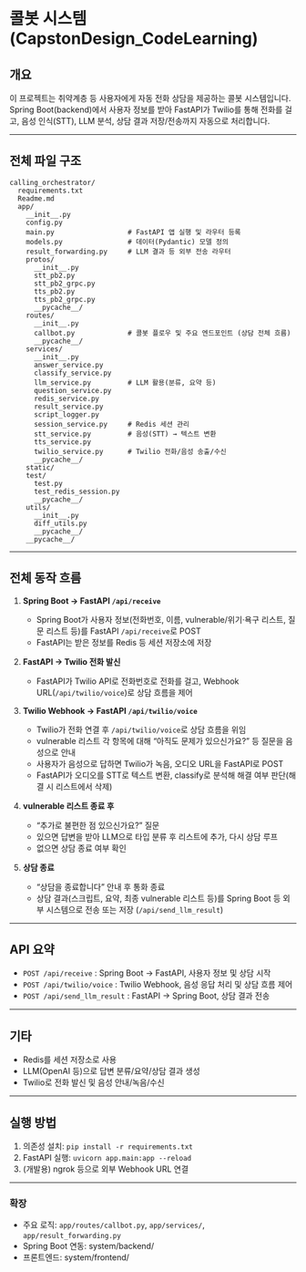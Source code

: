 # 콜봇 시스템 (CapstonDesign_CodeLearning)

## 개요

이 프로젝트는 취약계층 등 사용자에게 자동 전화 상담을 제공하는 콜봇 시스템입니다. Spring Boot(backend)에서 사용자 정보를 받아 FastAPI가 Twilio를 통해 전화를 걸고, 음성 인식(STT), LLM 분석, 상담 결과 저장/전송까지 자동으로 처리합니다.

---

## 전체 파일 구조

```
calling_orchestrator/
  requirements.txt
  Readme.md
  app/
    __init__.py
    config.py
    main.py                  # FastAPI 앱 실행 및 라우터 등록
    models.py                # 데이터(Pydantic) 모델 정의
    result_forwarding.py     # LLM 결과 등 외부 전송 라우터
    protos/
      __init__.py
      stt_pb2.py
      stt_pb2_grpc.py
      tts_pb2.py
      tts_pb2_grpc.py
      __pycache__/
    routes/
      __init__.py
      callbot.py             # 콜봇 플로우 및 주요 엔드포인트 (상담 전체 흐름)
      __pycache__/
    services/
      __init__.py
      answer_service.py
      classify_service.py
      llm_service.py         # LLM 활용(분류, 요약 등)
      question_service.py
      redis_service.py
      result_service.py
      script_logger.py
      session_service.py     # Redis 세션 관리
      stt_service.py         # 음성(STT) → 텍스트 변환
      tts_service.py
      twilio_service.py      # Twilio 전화/음성 송출/수신
      __pycache__/
    static/
    test/
      test.py
      test_redis_session.py
      __pycache__/
    utils/
      __init__.py
      diff_utils.py
      __pycache__/
    __pycache__/
```

---

## 전체 동작 흐름

1. **Spring Boot → FastAPI `/api/receive`**

   - Spring Boot가 사용자 정보(전화번호, 이름, vulnerable/위기·욕구 리스트, 질문 리스트 등)를 FastAPI `/api/receive`로 POST
   - FastAPI는 받은 정보를 Redis 등 세션 저장소에 저장

2. **FastAPI → Twilio 전화 발신**

   - FastAPI가 Twilio API로 전화번호로 전화를 걸고, Webhook URL(`/api/twilio/voice`)로 상담 흐름을 제어

3. **Twilio Webhook → FastAPI `/api/twilio/voice`**

   - Twilio가 전화 연결 후 `/api/twilio/voice`로 상담 흐름을 위임
   - vulnerable 리스트 각 항목에 대해 “아직도 문제가 있으신가요?” 등 질문을 음성으로 안내
   - 사용자가 음성으로 답하면 Twilio가 녹음, 오디오 URL을 FastAPI로 POST
   - FastAPI가 오디오를 STT로 텍스트 변환, classify로 분석해 해결 여부 판단(해결 시 리스트에서 삭제)

4. **vulnerable 리스트 종료 후**

   - “추가로 불편한 점 있으신가요?” 질문
   - 있으면 답변을 받아 LLM으로 타입 분류 후 리스트에 추가, 다시 상담 루프
   - 없으면 상담 종료 여부 확인

5. **상담 종료**
   - “상담을 종료합니다” 안내 후 통화 종료
   - 상담 결과(스크립트, 요약, 최종 vulnerable 리스트 등)를 Spring Boot 등 외부 시스템으로 전송 또는 저장 (`/api/send_llm_result`)

---

## API 요약

- `POST /api/receive` : Spring Boot → FastAPI, 사용자 정보 및 상담 시작
- `POST /api/twilio/voice` : Twilio Webhook, 음성 응답 처리 및 상담 흐름 제어
- `POST /api/send_llm_result` : FastAPI → Spring Boot, 상담 결과 전송

---

## 기타

- Redis를 세션 저장소로 사용
- LLM(OpenAI 등)으로 답변 분류/요약/상담 결과 생성
- Twilio로 전화 발신 및 음성 안내/녹음/수신

---

## 실행 방법

1. 의존성 설치: `pip install -r requirements.txt`
2. FastAPI 실행: `uvicorn app.main:app --reload`
3. (개발용) ngrok 등으로 외부 Webhook URL 연결

---

### 확장

- 주요 로직: `app/routes/callbot.py`, `app/services/`, `app/result_forwarding.py`
- Spring Boot 연동: system/backend/
- 프론트엔드: system/frontend/
